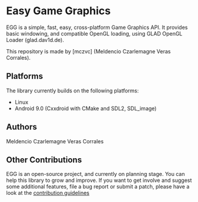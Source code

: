 Easy Game Graphics
==================

EGG is a simple, fast, easy, cross-platform Game Graphics API. It provides basic windowing, and compatible OpenGL loading, using GLAD OpenGL Loader (glad.dav1d.de).

This repository is made by [mczvc] (Meldencio Czarlemagne Veras Corrales).

## Platforms ##
The library currently builds on the following platforms:

* Linux
* Android 9.0 (Cxxdroid with CMake and SDL2, SDL_image)

## Authors ##
Meldencio Czarlemagne Veras Corrales</br>

## Other Contributions ##

EGG is an open-source project, and currently on planning stage. You can help this library to grow and improve. If you want to get involve and suggest some additional features, file a bug report or submit a patch, please have a look at the [contribution guidelines](https://github.com/mczvc827/contributing.md)
